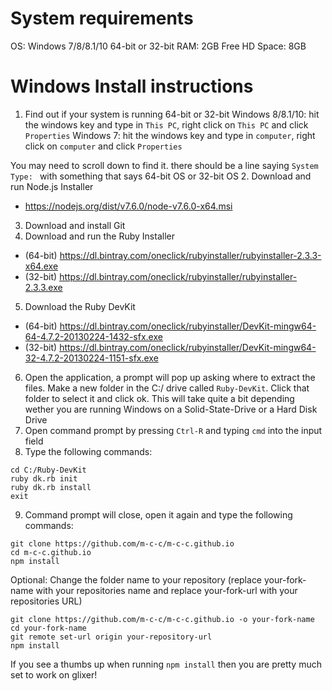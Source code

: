 # System requirements
OS: Windows 7/8/8.1/10 64-bit or 32-bit
RAM: 2GB
Free HD Space: 8GB

# Windows Install instructions
1. Find out if your system is running 64-bit or 32-bit
Windows 8/8.1/10: hit the windows key and type in `This PC`, right click on `This PC` and click `Properties`
Windows 7: hit the windows key and type in `computer`, right click on `computer` and click `Properties`

You may need to scroll down to find it. there should be a line saying `System Type: ` with something that says 64-bit OS or 32-bit OS
2. Download and run Node.js Installer
  - https://nodejs.org/dist/v7.6.0/node-v7.6.0-x64.msi
3. Download and install Git
4. Download and run the Ruby Installer
  - (64-bit) https://dl.bintray.com/oneclick/rubyinstaller/rubyinstaller-2.3.3-x64.exe
  - (32-bit) https://dl.bintray.com/oneclick/rubyinstaller/rubyinstaller-2.3.3.exe
5. Download the Ruby DevKit
  - (64-bit) https://dl.bintray.com/oneclick/rubyinstaller/DevKit-mingw64-64-4.7.2-20130224-1432-sfx.exe
  - (32-bit) https://dl.bintray.com/oneclick/rubyinstaller/DevKit-mingw64-32-4.7.2-20130224-1151-sfx.exe
6. Open the application, a prompt will pop up asking where to extract the files. Make a new folder in the C:/ drive called `Ruby-DevKit`.
   Click that folder to select it and click ok. This will take quite a bit depending wether you are running Windows on a Solid-State-Drive
   or a Hard Disk Drive
7. Open command prompt by pressing `Ctrl-R` and typing `cmd` into the input field
8. Type the following commands:
```
cd C:/Ruby-DevKit
ruby dk.rb init
ruby dk.rb install
exit
```
9. Command prompt will close, open it again and type the following commands:
```
git clone https://github.com/m-c-c/m-c-c.github.io
cd m-c-c.github.io
npm install
```
Optional: Change the folder name to your repository (replace your-fork-name with your repositories name and replace your-fork-url with your repositories URL)
```
git clone https://github.com/m-c-c/m-c-c.github.io -o your-fork-name
cd your-fork-name
git remote set-url origin your-repository-url
npm install
```
If you see a thumbs up when running `npm install` then you are pretty much set to work on glixer!


